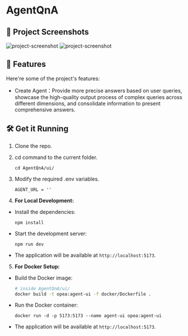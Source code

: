 # AgentQnA

## 📸 Project Screenshots

![project-screenshot](../../assets/img/agent_ui.png)
![project-screenshot](../../assets/img/agent_ui_result.png)

## 🧐 Features

Here're some of the project's features:

- Create Agent：Provide more precise answers based on user queries, showcase the high-quality output process of complex queries across different dimensions, and consolidate information to present comprehensive answers.

## 🛠️ Get it Running

1. Clone the repo.

2. cd command to the current folder.

   ```
   cd AgentQnA/ui/
   ```

3. Modify the required .env variables.

   ```
   AGENT_URL = ''
   ```

4. **For Local Development:**

- Install the dependencies:

  ```
  npm install
  ```

- Start the development server:

  ```
  npm run dev
  ```

- The application will be available at `http://localhost:5173`.

5. **For Docker Setup:**

- Build the Docker image:

  ```bash
  # inside AgentQnA/ui/
  docker build -t opea:agent-ui -f docker/Dockerfile .
  ```

- Run the Docker container:

  ```
  docker run -d -p 5173:5173 --name agent-ui opea:agent-ui
  ```

- The application will be available at `http://localhost:5173`.
